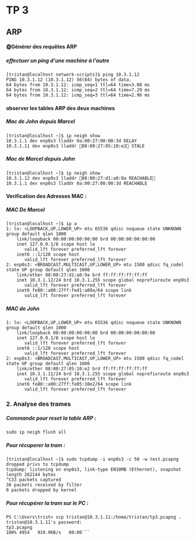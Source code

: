 # TP 3

## ARP

#### 🌞Générer des requêtes ARP

##### effectuer un ping d'une machine à l'autre

``` console
[tristan@localhost network-scripts]$ ping 10.3.1.12
PING 10.3.1.12 (10.3.1.12) 56(84) bytes of data.
64 bytes from 10.3.1.12: icmp_seq=1 ttl=64 time=3.08 ms
64 bytes from 10.3.1.12: icmp_seq=2 ttl=64 time=7.29 ms
64 bytes from 10.3.1.12: icmp_seq=3 ttl=64 time=2.96 ms
```

#### observer les tables ARP des deux machines

##### Mac de John depuis Marcel

``` console
[tristan@localhost ~]$ ip neigh show
10.3.1.1 dev enp0s3 lladdr 0a:00:27:00:00:3d DELAY
10.3.1.11 dev enp0s3 lladdr 🌟08:00:27:05:10:e2🌟 STALE
```


##### Mac de Marcel depuis John

``` console
[tristan@localhost ~]$ ip neigh show
10.3.1.12 dev enp0s3 lladdr 🌟08:00:27:d1:a0:9a REACHABLE🌟
10.3.1.1 dev enp0s3 lladdr 0a:00:27:00:00:3d REACHABLE
```

#### Verification des Adresses MAC :

##### MAC De Marcel

``` console
[tristan@localhost ~]$ ip a
1: lo: <LOOPBACK,UP,LOWER_UP> mtu 65536 qdisc noqueue state UNKNOWN group default qlen 1000
    link/loopback 00:00:00:00:00:00 brd 00:00:00:00:00:00
    inet 127.0.0.1/8 scope host lo
       valid_lft forever preferred_lft forever
    inet6 ::1/128 scope host
       valid_lft forever preferred_lft forever
2: enp0s3: <BROADCAST,MULTICAST,UP,LOWER_UP> mtu 1500 qdisc fq_codel state UP group default qlen 1000
    link/ether 08:00:27:d1:a0:9a brd ff:ff:ff:ff:ff:ff
    inet 10.3.1.12/24 brd 10.3.1.255 scope global noprefixroute enp0s3
       valid_lft forever preferred_lft forever
    inet6 fe80::a00:27ff:fed1:a09a/64 scope link
       valid_lft forever preferred_lft forever
```

##### MAC de John

``` console 
1: lo: <LOOPBACK,UP,LOWER_UP> mtu 65536 qdisc noqueue state UNKNOWN group default qlen 1000
    link/loopback 00:00:00:00:00:00 brd 00:00:00:00:00:00
    inet 127.0.0.1/8 scope host lo
       valid_lft forever preferred_lft forever
    inet6 ::1/128 scope host
       valid_lft forever preferred_lft forever
2: enp0s3: <BROADCAST,MULTICAST,UP,LOWER_UP> mtu 1500 qdisc fq_codel state UP group default qlen 1000
    link/ether 08:00:27:05:10:e2 brd ff:ff:ff:ff:ff:ff
    inet 10.3.1.11/24 brd 10.3.1.255 scope global noprefixroute enp0s3
       valid_lft forever preferred_lft forever
    inet6 fe80::a00:27ff:fe05:10e2/64 scope link
       valid_lft forever preferred_lft forever
```

### 2. Analyse des trames

##### Commande pour reset la table ARP :

```sudo ip neigh flush all```

##### Pour récuperer la tram :

```
[tristan@localhost ~]$ sudo tcpdump -i enp0s3 -c 50 -w test.pcapng
dropped privs to tcpdump
tcpdump: listening on enp0s3, link-type EN10MB (Ethernet), snapshot length 262144 bytes
^C33 packets captured
36 packets received by filter
0 packets dropped by kernel
```

##### Pour récupérer la tram sur le PC :

```
PS C:\Users\trist> scp tristan@10.3.1.11:/home/tristan/tp3.pcapng .
tristan@10.3.1.11's password:
tp3.pcapng                                                          100% 4954   919.9KB/s   00:00```
